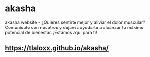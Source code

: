 # akasha
akasha website - ¿Quieres sentirte mejor y aliviar el dolor muscular? Comunícate con nosotros y déjanos ayudarte a alcanzar tu máximo potencial de bienestar. ¡Estamos aquí para ti! 

## https://tlaloxx.github.io/akasha/
